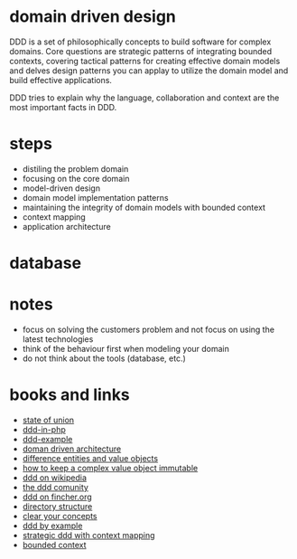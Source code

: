 # domain driven design

DDD is a set of philosophically concepts to build software for complex domains.
Core questions are strategic patterns of integrating bounded contexts, covering tactical patterns for creating effective domain models and delves design patterns you can applay to utilize the domain model and build effective applications.

DDD tries to explain why the language, collaboration and context are the most important facts in DDD.

# steps

* distiling the problem domain
* focusing on the core domain
* model-driven design
* domain model implementation patterns
* maintaining the integrity of domain models with bounded context
* context mapping
* application architecture

# database

# notes

* focus on solving the customers problem and not focus on using the latest technologies
* think of the behaviour first when modeling your domain
* do not think about the tools (database, etc.)

# books and links

* [state of union](https://github.com/PhpFriendsOfDdd/state-of-the-union)
* [ddd-in-php](https://gitub.com/dddinphp)
* [ddd-example](http://blog.mirkosertic.de/architecturedesign/dddexample)
* [doman driven architecture](http://www.opentaps.org/docs/index.php/Domain_Driven_Architecture)
* [difference entities and value objects](http://culttt.com/2014/04/30/difference-entities-value-objects/)
* [how to keep a complex value object immutable](http://stackoverflow.com/questions/7405278/ddd-how-to-keep-a-complex-value-object-immutable)
* [ddd on wikipedia](https://en.wikipedia.org/wiki/Domain-driven_design)
* [the ddd comunity](http://www.domaindrivendesign.org/)
* [ddd on fincher.org](http://www.fincher.org/tips/General/SoftwareEngineering/DomainDrivenDesign.shtml)
* [directory structure](https://gist.github.com/satooshi/6396551)
* [clear your concepts](http://www.codeproject.com/Articles/339725/Domain-Driven-Design-Clear-Your-Concepts-Before-Yo)
* [ddd by example](http://blog.mirkosertic.de/architecturedesign/dddexample)
* [strategic ddd with context mapping](http://www.infoq.com/articles/ddd-contextmapping)
* [bounded context](http://martinfowler.com/bliki/BoundedContext.html)
